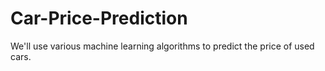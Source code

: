 # Car-Price-Prediction

We'll use various machine learning algorithms to predict the price of used cars.
